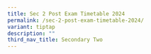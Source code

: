 ```yaml
---
title: Sec 2 Post Exam Timetable 2024
permalink: /sec-2-post-exam-timetable-2024/
variant: tiptap
description: ""
third_nav_title: Secondary Two
---
```

